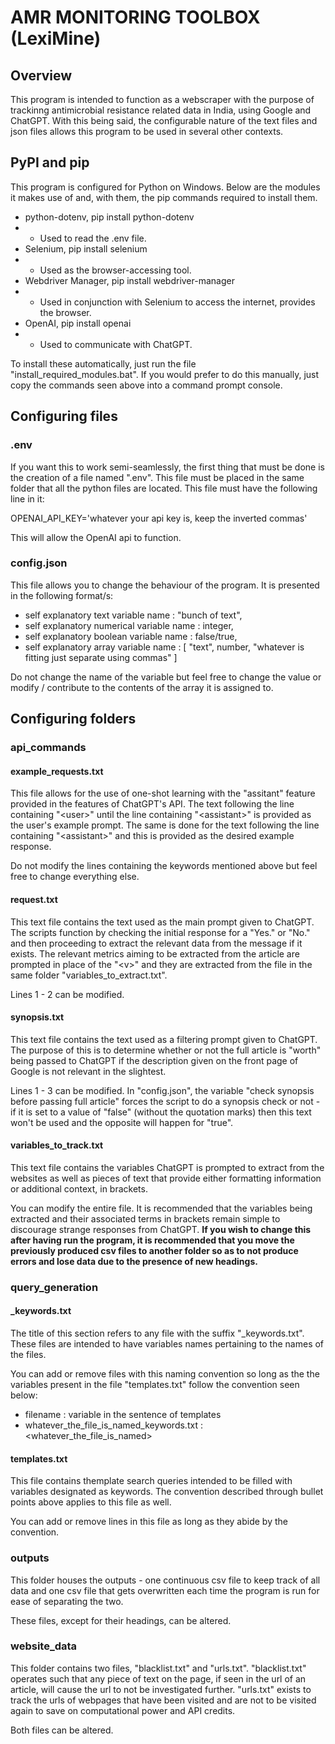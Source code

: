 # AMR MONITORING TOOLBOX (LexiMine)
## Overview
This program is intended to function as a webscraper with the purpose of trackinng antimicrobial resistance related data in India, using Google and ChatGPT. With this being said, the configurable nature of the text files and json files allows this program to be used in several other contexts.
## PyPI and pip
This program is configured for Python on Windows. Below are the modules it makes use of and, with them, the pip commands required to install them.
- python-dotenv, pip install python-dotenv
- - Used to read the .env file.
- Selenium, pip install selenium
- - Used as the browser-accessing tool.
- Webdriver Manager, pip install webdriver-manager
- - Used in conjunction with Selenium to access the internet, provides the browser.
- OpenAI, pip install openai
- - Used to communicate with ChatGPT.

To install these automatically, just run the file "install_required_modules.bat". If you would prefer to do this manually, just copy the commands seen above into a command prompt console.

## Configuring files
### .env 
If you want this to work semi-seamlessly, the first thing that must be done is the creation 
of a file named ".env". This file must be placed in the same folder that all the python files are located. 
This file must have the following line in it:

OPENAI_API_KEY='whatever your api key is, keep the inverted commas'

This will allow the OpenAI api to function.
### config.json
This file allows you to change the behaviour of the program. It is presented in the following format/s:

- self explanatory text variable name : "bunch of text",
- self explanatory numerical variable name : integer,
- self explanatory boolean variable name : false/true,
- self explanatory array variable name : [
    "text",
    number,
    "whatever is fitting just separate using commas"
]

Do not change the name of the variable but feel free to change the value or modify / contribute to the contents of the array it is assigned to.
## Configuring folders
### api_commands 
#### example_requests.txt
This file allows for the use of one-shot learning with the "assitant" feature provided in the features of ChatGPT's API.
The text following the line containing "\<user>" until the line containing "\<assistant>" is provided as the user's example prompt. The same is done for the text following the line containing "\<assistant>" and this is provided as the desired example response.

Do not modify the lines containing the keywords mentioned above but feel free to change everything else.
#### request.txt
This text file contains the text used as the main prompt given to ChatGPT. The scripts function by checking the initial response for a "Yes." or "No." and then proceeding to extract the relevant data from the message if it exists. The relevant metrics aiming to be extracted from the article are prompted in place of the "\<v>" and they are extracted from the file in the same folder "variables_to_extract.txt".

Lines 1 - 2 can be modified.
#### synopsis.txt
This text file contains the text used as a filtering prompt given to ChatGPT. The purpose of this is to determine whether or not the full article is "worth" being passed to ChatGPT if the description given on the front page of Google is not relevant in the slightest.

Lines 1 - 3 can be modified. In "config.json", the variable "check synopsis before passing full article" forces the script to do a synopsis check or not - if it is set to a value of "false" (without the quotation marks) then this text won't be used and the opposite will happen for "true".
#### variables_to_track.txt
This text file contains the variables ChatGPT is prompted to extract from the websites as well as pieces of text that provide either formatting information or additional context, in brackets.

You can modify the entire file. It is recommended that the variables being extracted and their associated terms in brackets remain simple to discourage strange responses from ChatGPT. **If you wish to change this after having run the program, it is recommended that you move the previously produced csv files to another folder so as to not produce errors and lose data due to the presence of new headings.**

### query_generation
#### _keywords.txt
The title of this section refers to any file with the suffix "_keywords.txt". These files are intended to have variables names pertaining to the names of the files.

You can add or remove files with this naming convention so long as the the variables present in the file "templates.txt" follow the convention seen below:
- filename    :   variable in the sentence of templates
- whatever_the_file_is_named_keywords.txt : <whatever_the_file_is_named>

#### templates.txt
This file contains themplate search queries intended to be filled with variables designated as keywords. The convention described through bullet points above applies to this file as well.

You can add or remove lines in this file as long as they abide by the convention.
### outputs
This folder houses the outputs - one continuous csv file to keep track of all data and one csv file that gets overwritten each time the program is run for ease of separating the two.

These files, except for their headings, can be altered.
### website_data 
This folder contains two files, "blacklist.txt" and "urls.txt". "blacklist.txt" operates such that any piece of text on the page, if seen in the url of an article, will cause the url to not be investigated further. "urls.txt" exists to track the urls of webpages that have been visited and are not to be visited again to save on computational power and API credits.

Both files can be altered.
